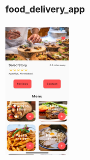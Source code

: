 # food_delivery_app


# 
<img src="https://github.com/uttkarshrastogi/food_delivery/blob/master/simulator_screenshot_64375079-E47B-492A-80D6-B2992CE8578B.png" data-canonical-src="https://gyazo.com/eb5c5741b6a9a16c692170a41a49c858.png" width="200" height="400" />


